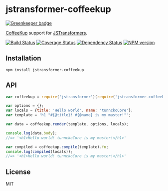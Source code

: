 # jstransformer-coffeekup

[![Greenkeeper badge](https://badges.greenkeeper.io/jstransformers/jstransformer-coffeekup.svg)](https://greenkeeper.io/)

[CoffeeKup](https://github.com/mauricemach/coffeekup) support for [JSTransformers](http://github.com/jstransformers).

[![Build Status](https://img.shields.io/travis/jstransformers/jstransformer-coffeekup/master.svg)](https://travis-ci.org/jstransformers/jstransformer-coffeekup)
[![Coverage Status](https://img.shields.io/codecov/c/github/jstransformers/jstransformer-coffeekup/master.svg)](https://codecov.io/gh/jstransformers/jstransformer-coffeekup)
[![Dependency Status](https://img.shields.io/david/jstransformers/jstransformer-coffeekup/master.svg)](http://david-dm.org/jstransformers/jstransformer-coffeekup)
[![NPM version](https://img.shields.io/npm/v/jstransformer-coffeekup.svg)](https://www.npmjs.org/package/jstransformer-coffeekup)

## Installation

    npm install jstransformer-coffeekup

## API

```js
var coffeekup = require('jstransformer')(require('jstransformer-coffeekup'));

var options = {};
var locals = {title: 'Hello world', name: 'tunnckoCore'};
var template = 'h1 "#{@title}! #{@name} is my master!"';

var data = coffeekup.render(template, options, locals);

console.log(data.body);
//=> '<h1>Hello world! tunnckoCore is my master!</h1>'

var compiled = coffeekup.compile(template).fn;
console.log(compiled(locals));
//=> '<h1>Hello world! tunnckoCore is my master!</h1>'
```

## License

MIT
